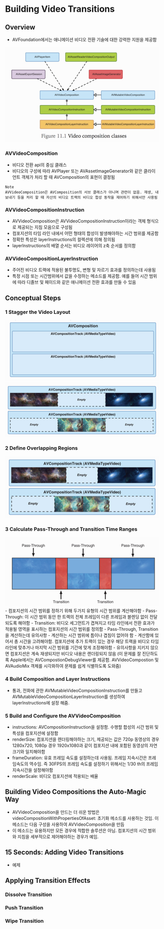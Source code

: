 # Building Video Transitions

## Overview
- AVFoundation에서는 애니메이션 비디오 전환 기술에 대한 강력한 지원을 제공함
<img src="https://github.com/ParkGwangBeom/AVFoundation-study/blob/master/AVFoundation_11/Resource/im1.png"/>

### AVVideoComposition
- 비디오 전환 api의 중심 클래스
- 비디오의 구성에 따라 AVPlayer 또는 AVAssetImageGenerator와 같은 클라이언트 객체가 처리 할 때 AVComposition의 표현이 결정됨
```
Note
AVVideoComposition은 AVComposition의 서브 클래스가 아니며 관련이 없음. 재생, 내보내기 등을 처리 할 때 자산의 비디오 트랙의 비디오 합성 동작을 제어하기 위해서만 사용됨
```

### AVVideoCompositionInstruction
- AVVideoComposition은 AVVideoCompositionInstruction이라는 객체 형식으로 제공되는 지침 모음으로 구성됨
- 컴포지션의 타임 라인 내에서 어떤 형태의 합성이 발생해야하는 시간 범위를 제공함
- 정확한 특성은 layerInstructions의 컬렉션에 의해 정의됨
- layerInstructions의 배열 순서는 비디오 레이어의 z축 순서를 정의함

### AVVideoCompositionLayerInstruction
- 주어진 비디오 트랙에 적용된 불투명도, 변형 및 자르기 효과를 정의하는데 사용됨
- 특정 시점 또는 시간범위에서 값을 수정하는 메소드를 제공함. 예를 들어 시간 범위에 따라 디졸브 및 페이드와 같은 애니메이션 전환 효과를 만들 수 있음

## Conceptual Steps

### 1 Stagger the Video Layout

<img src="https://github.com/ParkGwangBeom/AVFoundation-study/blob/master/AVFoundation_11/Resource/im2.png"/>
<img src="https://github.com/ParkGwangBeom/AVFoundation-study/blob/master/AVFoundation_11/Resource/im3.png"/>

### 2 Define Overlapping Regions
<img src="https://github.com/ParkGwangBeom/AVFoundation-study/blob/master/AVFoundation_11/Resource/im4.png"/>

### 3 Calculate Pass-Through and Transition Time Ranges
<img src="https://github.com/ParkGwangBeom/AVFoundation-study/blob/master/AVFoundation_11/Resource/im5.png"/>
- 컴포지션의 시간 범위를 정하기 위해 두가지 유형의 시간 범위를 계산해야함
- Pass-Through: 이 시간 범위 동안 한 트랙의 전체 프레임이 다른 프레임과 블렌딩 없이 전달되도록 해야함
- Transition: 비디오 세그먼트가 겹쳐지고 타임 라인에서 전환 효과가 적용될 영역을 표시하는 컴포지션의 시간 범위를 정의함
- Pass-Through, Transition을 계산하는데 유의사항
- 계산하는 시간 범위에 틈이나 겹침이 없어야 함
- 계산함에 있어서 총 시간을 고려해야함. 컴포지션에 추가 트랙이 있는 경우 해당 트랙을 비디오 타임 라인에 맞추거나 마지막 시간 범위를 기간에 맞게 조정해야함
- 유의사항을 지키지 않으면 컴포지션은 계속 재생되지만 비디오 내용은 랜더링되지 않음 (이 문제를 잘 진단하도록 Apple에서는 AVCompostionDebugViewer를 제공함. AVVideoCompostion 및 AVAudioMix 객체를 시각화하여 문제를 쉽게 식별하도록 도와줌)

### 4 Build Composition and Layer Instructions
- 통과, 전화에 관한 AVMutableVideoCompositionInstruction를 만들고 AVMutableVideoCompositionLayerInstruction를 생성하여 layerInstructions에 설정 해줌.

### 5 Build and Configure the AVVideoComposition
- instructions: AVCompositionInstruction을 설정함. 수행할 합성의 시간 범위 및 특성을 컴포지션에 설정함
- renderSize: 컴포지션을 렌더링해야하는 크기, 제공되는 값은 720p 동영상의 경우 1280x720, 1080p 경우 1920x1080과 같이 컴포지션 내에 포함된 동영상의 자연크기와 일치해야함
- frameDuration: 유효 프레임 속도를 설정하는데 사용됨. 프레임 지속시간은 프레임속도의 역수임. 즉 30FPS의 프레임 속도를 설정하기 위해서는 1/30 th의 프레임 지속시간을 설정해야함
- renderScale: 비디오 컴포지션에 적용되는 배율

## Building Video Compositions the Auto-Magic Way
- AVVideoComposition을 만드는 더 쉬운 방법은 videoCompositionWithPropertiesOfAsset: 초기화 메소드를 사용하는 것임. 이 메소드는 다음 구성을 사용하여 AVVideoComposition을 만듬
- 이 메소드는 유용하지만 모든 경우에 적합한 솔루션은 아님. 컴포지션의 시간 범위와 지침을 세부적으로 제어해야하는 경우가 예임.

## 15 Seconds: Adding Video Transitions
- 예제

## Applying Transition Effects
### Dissolve Transition
### Push Transition
### Wipe Transition

